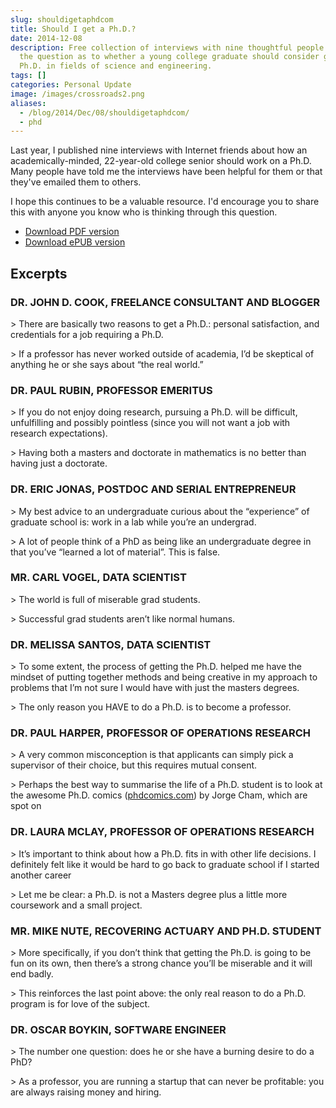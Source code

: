 ```yaml
---
slug: shouldigetaphdcom
title: Should I get a Ph.D.?
date: 2014-12-08
description: Free collection of interviews with nine thoughtful people answering
  the question as to whether a young college graduate should consider getting a
  Ph.D. in fields of science and engineering.
tags: []
categories: Personal Update
image: /images/crossroads2.png
aliases:
  - /blog/2014/Dec/08/shouldigetaphdcom/
  - phd
---
```

Last year, I published nine interviews with Internet friends about how an academically-minded, 22-year-old college senior should work on a Ph.D. Many people have told me the interviews have been helpful for them or that they've emailed them to others.

I hope this continues to be a valuable resource. I'd encourage you to share this with anyone you know who is thinking through this question.

* [Download PDF version](https://s3.us-east-1.amazonaws.com/tdhopper.com/shouldigetaphd.pdf)
* [Download ePUB version](https://s3.us-east-1.amazonaws.com/tdhopper.com/shouldigetaphd.epub)

## Excerpts

### DR. JOHN D. COOK, FREELANCE CONSULTANT AND BLOGGER

\> There are basically two reasons to get a Ph.D.: personal satisfaction, and credentials for a job requiring a Ph.D.

\> If a professor has never worked outside of academia, I’d be skeptical of anything he or she says about “the real world.”

### DR. PAUL RUBIN, PROFESSOR EMERITUS

\> If you do not enjoy doing research, pursuing a Ph.D. will be difficult, unfulfilling and possibly pointless (since you will not want a job with research expectations).

\> Having both a masters and doctorate in mathematics is no better than having just a doctorate.

### DR. ERIC JONAS, POSTDOC AND SERIAL ENTREPRENEUR

\> My best advice to an undergraduate curious about the “experience” of graduate school is: work in a lab while you’re an undergrad.

\> A lot of people think of a PhD as being like an undergraduate degree in that you’ve “learned a lot of material”. This is false.

### MR. CARL VOGEL, DATA SCIENTIST

\> The world is full of miserable grad students.

\> Successful grad students aren’t like normal humans.

### DR. MELISSA SANTOS, DATA SCIENTIST

\> To some extent, the process of getting the Ph.D. helped me have the mindset of putting together methods and being creative in my approach to problems that I’m not sure I would have with just the masters degrees.

\> The only reason you HAVE to do a Ph.D. is to become a professor. 

### DR. PAUL HARPER, PROFESSOR OF OPERATIONS RESEARCH

\> A very common misconception is that applicants can simply pick a supervisor of their choice, but this requires mutual consent.

\> Perhaps the best way to summarise the life of a Ph.D. student is to look at the awesome Ph.D. comics ([phdcomics.com](http://phdcomics.com/)) by Jorge Cham, which are spot on

### DR. LAURA MCLAY, PROFESSOR OF OPERATIONS RESEARCH

\> It’s important to think about how a Ph.D. fits in with other life decisions. I definitely felt like it would be hard to go back to graduate school if I started another career

\> Let me be clear: a Ph.D. is not a Masters degree plus a little more coursework and a small project. 

### MR. MIKE NUTE, RECOVERING ACTUARY AND PH.D. STUDENT

\> More specifically, if you don’t think that getting the Ph.D. is going to be fun on its own, then there’s a strong chance you’ll be miserable and it will end badly.

\> This reinforces the last point above: the only real reason to do a Ph.D. program is for love of the subject.

### DR. OSCAR BOYKIN, SOFTWARE ENGINEER

\> The number one question: does he or she have a burning desire to do a PhD?

\> As a professor, you are running a startup that can never be profitable: you are always raising money and hiring.
